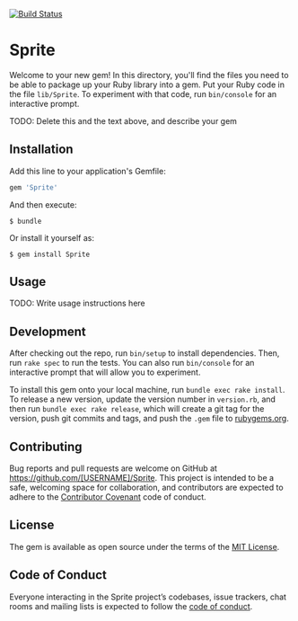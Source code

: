 [![Build Status](https://travis-ci.org/koyexes/Sprite.svg?branch=develop)](https://travis-ci.org/koyexes/Sprite)
# Sprite

Welcome to your new gem! In this directory, you'll find the files you need to be able to package up your Ruby library into a gem. Put your Ruby code in the file `lib/Sprite`. To experiment with that code, run `bin/console` for an interactive prompt.

TODO: Delete this and the text above, and describe your gem

## Installation

Add this line to your application's Gemfile:

```ruby
gem 'Sprite'
```

And then execute:

    $ bundle

Or install it yourself as:

    $ gem install Sprite

## Usage

TODO: Write usage instructions here

## Development

After checking out the repo, run `bin/setup` to install dependencies. Then, run `rake spec` to run the tests. You can also run `bin/console` for an interactive prompt that will allow you to experiment.

To install this gem onto your local machine, run `bundle exec rake install`. To release a new version, update the version number in `version.rb`, and then run `bundle exec rake release`, which will create a git tag for the version, push git commits and tags, and push the `.gem` file to [rubygems.org](https://rubygems.org).

## Contributing

Bug reports and pull requests are welcome on GitHub at https://github.com/[USERNAME]/Sprite. This project is intended to be a safe, welcoming space for collaboration, and contributors are expected to adhere to the [Contributor Covenant](http://contributor-covenant.org) code of conduct.

## License

The gem is available as open source under the terms of the [MIT License](http://opensource.org/licenses/MIT).

## Code of Conduct

Everyone interacting in the Sprite project’s codebases, issue trackers, chat rooms and mailing lists is expected to follow the [code of conduct](https://github.com/[USERNAME]/Sprite/blob/master/CODE_OF_CONDUCT.md).
